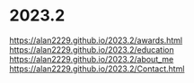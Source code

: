 # 2023.2
https://alan2229.github.io/2023.2/awards.html
https://alan2229.github.io/2023.2/education
https://alan2229.github.io/2023.2/about_me
https://alan2229.github.io/2023.2/Contact.html
